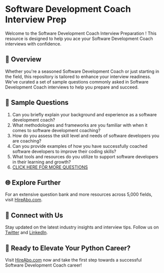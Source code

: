 # Software Development Coach Interview Prep

Welcome to the Software Development Coach Interview Preparation ! This resource is designed to help you ace your Software Development Coach interviews with confidence.

## 🚀 Overview

Whether you're a seasoned Software Development Coach or just starting in the field, this repository is tailored to enhance your interview readiness. We've curated a set of sample questions commonly asked in Software Development Coach interviews to help you prepare and succeed.

## 📝 Sample Questions

1. Can you briefly explain your background and experience as a software development coach?
2. What methodologies and frameworks are you familiar with when it comes to software development coaching?
3. How do you assess the skill level and needs of software developers you are coaching?
4. Can you provide examples of how you have successfully coached software developers to improve their coding skills?
5. What tools and resources do you utilize to support software developers in their learning and growth?
6. [CLICK HERE FOR MORE QUESTIONS](https://hireabo.com/job/0_0_53/Software%20Development%20Coach)

## 🌐 Explore Further

For an extensive question bank and more resources across 5,000 fields, visit [HireAbo.com](https://www.hireabo.com).

## 📱 Connect with Us

Stay updated on the latest industry insights and interview tips. Follow us on [Twitter](https://twitter.com/hireabo) and [LinkedIn](https://www.linkedin.com/in/hire-abo-3609972a8/).

## 🚀 Ready to Elevate Your Python Career?

Visit [HireAbo.com](https://www.hireabo.com) now and take the first step towards a successful Software Development Coach career!